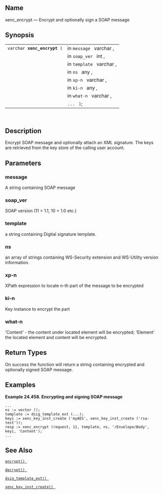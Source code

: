 <div id="fn_xenc_encrypt" class="refentry">

<div class="titlepage">

</div>

<div class="refnamediv">

## Name

xenc_encrypt — Encrypt and optionally sign a SOAP message

</div>

<div class="refsynopsisdiv">

## Synopsis

<div id="fsyn_xenc_encrypt" class="funcsynopsis">

|                                  |                          |
|----------------------------------|--------------------------|
| `varchar `**`xenc_encrypt`**` (` | in `message ` varchar ,  |
|                                  | in `soap_ver ` int ,     |
|                                  | in `template ` varchar , |
|                                  | in `ns ` any ,           |
|                                  | in `xp-n ` varchar ,     |
|                                  | in `ki-n ` any ,         |
|                                  | in `what-n ` varchar ,   |
|                                  | `... ` `)`;              |

<div class="funcprototype-spacer">

 

</div>

</div>

</div>

<div id="desc_xenc_encrypt" class="refsect1">

## Description

Encrypt SOAP message and optionally attach an XML signature. The keys
are retrieved from the key store of the calling user account.

</div>

<div id="params_xenc_encrypt" class="refsect1">

## Parameters

<div id="id119762" class="refsect2">

### message

A string containing SOAP message

</div>

<div id="id119765" class="refsect2">

### soap_ver

SOAP version (11 = 1.1, 10 = 1.0 etc.)

</div>

<div id="id119768" class="refsect2">

### template

a string containing Digital signature template.

</div>

<div id="id119771" class="refsect2">

### ns

an array of strings containing WS-Security extension and WS-Utility
version information.

</div>

<div id="id119774" class="refsect2">

### xp-n

XPath expression to locate n-th part of the message to be encrypted

</div>

<div id="id119777" class="refsect2">

### ki-n

Key instance to encrypt the part

</div>

<div id="id119780" class="refsect2">

### what-n

'Content' - the content under located element will be encrypted;
'Element' the located element and content will be encrypted.

</div>

</div>

<div id="ret_xenc_encrypt" class="refsect1">

## Return Types

On success the function will return a string containing encrypted and
optionally signed SOAP message.

</div>

<div id="examples_xenc_encrypt" class="refsect1">

## Examples

<div id="ex_xenc_encrypt" class="example">

**Example 24.458. Encrypting and signing SOAP message**

<div class="example-contents">

``` screen
...
ns := vector ();
template := dsig_template_ext (...);
keyi := xenc_key_inst_create ('myAES', xenc_key_inst_create ('rsa-test'));
resp := xenc_encrypt (request, 11, template, ns, '/Envelope/Body', keyi, 'Content');
...
```

</div>

</div>

  

</div>

<div id="seealso_xenc_encrypt" class="refsect1">

## See Also

<a href="fn_encrypt.html" class="link" title="encrypt"><code
class="function">encrypt() </code></a>

<a href="fn_decrypt.html" class="link" title="decrypt"><code
class="function">decrypt() </code></a>

<a href="fn_dsig_template_ext.html" class="link"
title="dsig_template_ext"><code
class="function">dsig_template_ext() </code></a>

<a href="fn_xenc_key_inst_create.html" class="link"
title="xenc_key_inst_create"><code
class="function">xenc_key_inst_create() </code></a>

</div>

</div>
